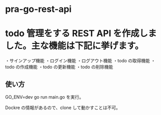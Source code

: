 # pra-go-rest-api

# todo 管理をする REST API を作成しました。主な機能は下記に挙げます。

・サインアップ機能
・ログイン機能
・ログアウト機能
・todo の取得機能
・todo の作成機能
・todo の更新機能
・todo の削除機能

## 使い方

GO_ENV=dev go run main.go を実行。

Dockre の情報があるので、clone して動かすことは不可。
